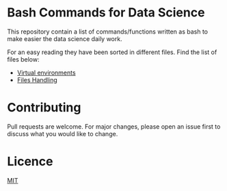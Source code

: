 # Bash Commands for Data Science
This repository contain a list of commands/functions written as bash to make easier the data science daily work.

For an easy reading they have been sorted in different files. Find the list of files below:

 - [Virtual environments](scripts/virtual_environments.md)
 - [Files Handling](scripts/file_handling.md)

# Contributing
Pull requests are welcome. For major changes, please open an issue first to discuss what you would like to change.

# Licence
[MIT](LICENSE)